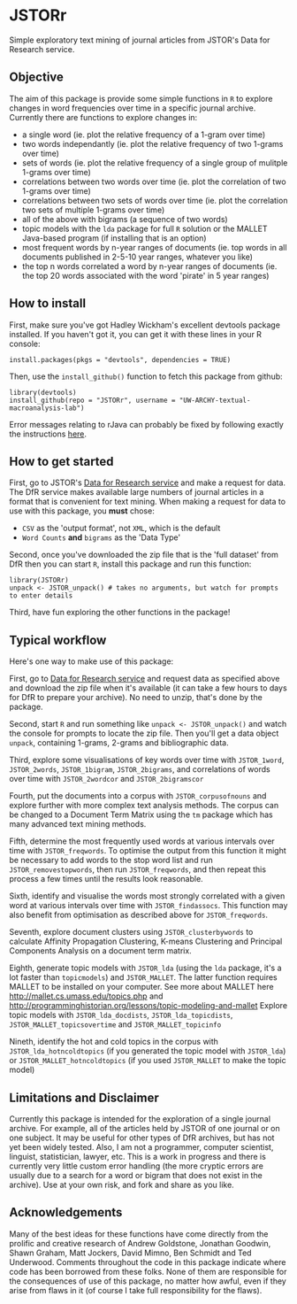 JSTORr
======

Simple exploratory text mining of journal articles from JSTOR's Data for Research service.

Objective
----
The aim of this package is provide some simple functions in `R` to explore changes in word frequencies over time in a specific journal archive. Currently there are functions to explore changes in:
- a single word (ie. plot the relative frequency of a 1-gram over time)
- two words independantly (ie. plot the relative frequency of two 1-grams over time)
- sets of words (ie. plot the relative frequency of a single group of mulitple 1-grams over time)
- correlations between two words over time (ie. plot the correlation of two 1-grams over time)
- correlations between two sets of words over time (ie. plot the correlation two sets of multiple 1-grams over time)
- all of the above with bigrams (a sequence of two words)
- topic models with the `lda` package for full `R` solution or the MALLET Java-based program (if installing that is an option)
- most frequent words by n-year ranges of documents (ie. top words in all documents published in 2-5-10 year ranges, whatever you like)
- the top n words correlated a word by n-year ranges of documents (ie. the top 20 words associated with the word 'pirate' in 5 year ranges)

How to install
----
First, make sure you've got Hadley Wickham's excellent devtools package installed. If you haven't got it, you can get it with these lines in your R console:

```
install.packages(pkgs = "devtools", dependencies = TRUE)
```
Then, use the `install_github()` function to fetch this package from github:

```
library(devtools)
install_github(repo = "JSTORr", username = "UW-ARCHY-textual-macroanalysis-lab")
```
Error messages relating to rJava can probably be fixed by following exactly the instructions [here][SOrJava].

How to get started
----
First, go to JSTOR's [Data for Research service][dfr] and make a request for data. The DfR service makes available large numbers of journal articles in a format that is convenient for text mining. When making a request for data to use with this package, you **must** chose:
- `CSV` as the 'output format', not `XML`, which is the default
- `Word Counts` **and** `bigrams` as the 'Data Type'

Second, once you've downloaded the zip file that is the 'full dataset' from DfR then you can start `R`, install this package and run this function: 

```
library(JSTORr)
unpack <- JSTOR_unpack() # takes no arguments, but watch for prompts to enter details
```
Third, have fun exploring the other functions in the package!

Typical workflow
----
Here's one way to make use of this package:

First, go to [Data for Research service][dfr] and request data as specified above and download the zip file when it's available (it can take a few hours to days for DfR to prepare your archive). No need to unzip, that's done by the package.

Second, start `R` and run something like `unpack <- JSTOR_unpack()` and watch the console for prompts to locate the zip file. Then you'll get a data object `unpack`, containing 1-grams, 2-grams and bibliographic data.

Third, explore some visualisations of key words over time with `JSTOR_1word`, `JSTOR_2words`, `JSTOR_1bigram`, `JSTOR_2bigrams`, and correlations of words over time with `JSTOR_2wordcor` and `JSTOR_2bigramscor`

Fourth, put the documents into a corpus with `JSTOR_corpusofnouns` and explore further with more complex text analysis methods. The corpus can be changed to a Document Term Matrix using the `tm` package which has many advanced text mining methods. 

Fifth, determine the most frequently used words at various intervals over time with `JSTOR_freqwords`. To optimise the output from this function it might be necessary to add words to the stop word list and run `JSTOR_removestopwords`, then run `JSTOR_freqwords`, and then repeat this process a few times until the results look reasonable. 

Sixth, identify and visualise the words most strongly correlated with a given word at various intervals over time with `JSTOR_findassocs`. This function may also benefit from optimisation as described above for `JSTOR_freqwords`.

Seventh, explore document clusters using `JSTOR_clusterbywords` to calculate Affinity Propagation Clustering, K-means Clustering and Principal Components Analysis on a document term matrix.

Eighth, generate topic models with `JSTOR_lda` (using the `lda` package, it's a lot faster than `topicmodels`) and `JSTOR_MALLET`. The latter function requires MALLET to be installed on your computer. See more about MALLET here http://mallet.cs.umass.edu/topics.php and http://programminghistorian.org/lessons/topic-modeling-and-mallet Explore topic models with `JSTOR_lda_docdists`, `JSTOR_lda_topicdists`, `JSTOR_MALLET_topicsovertime` and `JSTOR_MALLET_topicinfo`

Nineth, identify the hot and cold topics in the corpus with `JSTOR_lda_hotncoldtopics` (if you generated the topic model with `JSTOR_lda`) or `JSTOR_MALLET_hotncoldtopics` (if you used `JSTOR_MALLET` to make the topic model)


Limitations and Disclaimer
----
Currently this package is intended for the exploration of a single journal archive. For example, all of the articles held by JSTOR of one journal or on one subject. It may be useful for other types of DfR archives, but has not yet been widely tested. Also, I am not a programmer, computer scientist, linguist, statistician, lawyer, etc. This is a work in progress and there is currently very little custom error handling (the more cryptic errors are usually due to a search for a word or bigram that does not exist in the archive). Use at your own risk, and fork and share as you like. 

Acknowledgements
----
Many of the best ideas for these functions have come directly from the prolific and creative research of Andrew Goldstone, Jonathan Goodwin, Shawn Graham, Matt Jockers, David Mimno, Ben Schmidt and Ted Underwood. Comments throughout the code in this package indicate where code has been borrowed from these folks. None of them are responsible for the consequences of use of this package, no matter how awful, even if they arise from flaws in it (of course I take full responsibility for the flaws). 
  
  [dfr]:http://dfr.jstor.org/
  [SOrJava]:http://stackoverflow.com/a/7604469/1036500
  

